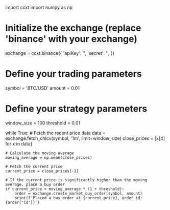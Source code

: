 import ccxt
import numpy as np

# Initialize the exchange (replace 'binance' with your exchange)
exchange = ccxt.binance({
    'apiKey': '<your-api-key>',
    'secret': '<your-api-secret>',
})

# Define your trading parameters
symbol = 'BTC/USD'
amount = 0.01

# Define your strategy parameters
window_size = 100
threshold = 0.01

while True:
    # Fetch the recent price data
    data = exchange.fetch_ohlcv(symbol, '1m', limit=window_size)
    close_prices = [x[4] for x in data]

    # Calculate the moving average
    moving_average = np.mean(close_prices)

    # Fetch the current price
    current_price = close_prices[-1]

    # If the current price is significantly higher than the moving average, place a buy order
    if current_price > moving_average * (1 + threshold):
        order = exchange.create_market_buy_order(symbol, amount)
        print(f'Placed a buy order at {current_price}, order id: {order["id"]}')

